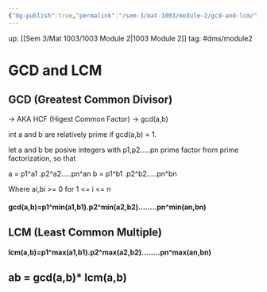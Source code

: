 ```yaml
---
{"dg-publish":true,"permalink":"/sem-3/mat-1003/module-2/gcd-and-lcm/","tags":"gardenEntry"}
---
```


up: [[Sem 3/Mat 1003/1003 Module 2|1003 Module 2]]
tag: #dms/module2 

# GCD and LCM
## GCD (Greatest Common Divisor)

-> AKA HCF (Higest Common Factor)
-> gcd(a,b)

int a and b are relatively prime if gcd(a,b) = 1.

let a and b be posive integers with p1,p2.....pn prime factor from prime factorization, so that 

a = p1^a1 .p2^a2.....pn^an
b = p1^b1 .p2^b2.....pn^bn

Where ai,bi >= 0 for 1 <= i <= n

#### gcd(a,b)=p1^min(a1,b1).p2^min(a2,b2)........pn^min(an,bn)

## LCM (Least Common Multiple)

#### lcm(a,b)=p1^max(a1,b1).p2^max(a2,b2)........pn^max(an,bn)

## ab = gcd(a,b)* lcm(a,b)